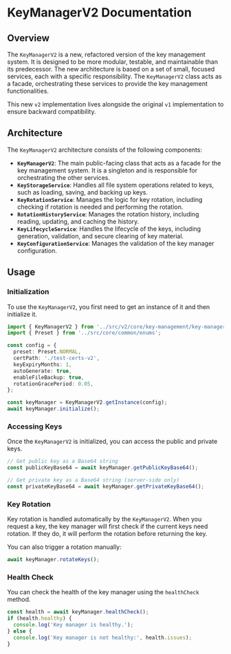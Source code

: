 # KeyManagerV2 Documentation

## Overview

The `KeyManagerV2` is a new, refactored version of the key management system. It is designed to be more modular, testable, and maintainable than its predecessor. The new architecture is based on a set of small, focused services, each with a specific responsibility. The `KeyManagerV2` class acts as a facade, orchestrating these services to provide the key management functionalities.

This new `v2` implementation lives alongside the original `v1` implementation to ensure backward compatibility.

## Architecture

The `KeyManagerV2` architecture consists of the following components:

-   **`KeyManagerV2`**: The main public-facing class that acts as a facade for the key management system. It is a singleton and is responsible for orchestrating the other services.
-   **`KeyStorageService`**: Handles all file system operations related to keys, such as loading, saving, and backing up keys.
-   **`KeyRotationService`**: Manages the logic for key rotation, including checking if rotation is needed and performing the rotation.
-   **`RotationHistoryService`**: Manages the rotation history, including reading, updating, and caching the history.
-   **`KeyLifecycleService`**: Handles the lifecycle of the keys, including generation, validation, and secure clearing of key material.
-   **`KeyConfigurationService`**: Manages the validation of the key manager configuration.

## Usage

### Initialization

To use the `KeyManagerV2`, you first need to get an instance of it and then initialize it.

```typescript
import { KeyManagerV2 } from '../src/v2/core/key-management/key-manager.v2';
import { Preset } from '../src/core/common/enums';

const config = {
  preset: Preset.NORMAL,
  certPath: './test-certs-v2',
  keyExpiryMonths: 1,
  autoGenerate: true,
  enableFileBackup: true,
  rotationGracePeriod: 0.05,
};

const keyManager = KeyManagerV2.getInstance(config);
await keyManager.initialize();
```

### Accessing Keys

Once the `KeyManagerV2` is initialized, you can access the public and private keys.

```typescript
// Get public key as a Base64 string
const publicKeyBase64 = await keyManager.getPublicKeyBase64();

// Get private key as a Base64 string (server-side only)
const privateKeyBase64 = await keyManager.getPrivateKeyBase64();
```

### Key Rotation

Key rotation is handled automatically by the `KeyManagerV2`. When you request a key, the key manager will first check if the current keys need rotation. If they do, it will perform the rotation before returning the key.

You can also trigger a rotation manually:

```typescript
await keyManager.rotateKeys();
```

### Health Check

You can check the health of the key manager using the `healthCheck` method.

```typescript
const health = await keyManager.healthCheck();
if (health.healthy) {
  console.log('Key manager is healthy.');
} else {
  console.log('Key manager is not healthy:', health.issues);
}
```
